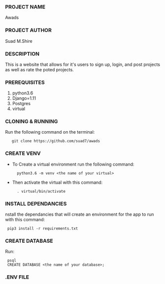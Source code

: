 ### PROJECT NAME
Awads
### PROJECT AUTHOR
Suad M.Shire
### DESCRIPTION
This is a website that allows for  it's users to sign up, login, and post projects as well as rate the poted projects.
### PREREQUISITES
1. python3.6
2. Django=1.11
3. Postgres
4. virtual 
### CLONING & RUNNING
Run the following command on the terminal:

       git clone https://github.com/suad7/awads
### CREATE VENV    
- To Create a virtual environment run the following command:  

        python3.6 -m venv <the name of your virtual>     
- Then activate the virtual with this command:

        . virtual/bin/activate
### INSTALL DEPENDANCIES     
nstall the dependancies that will create an environment for the app to run with this command:

     pip3 install -r requirements.txt
### CREATE DATABASE
Run:  

     psql
     CREATE DATABASE <the name of your database>; 
### .ENV FILE      

